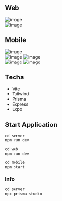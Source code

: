 ## Web

![image](https://user-images.githubusercontent.com/53198996/196804408-0493db30-0221-4d1a-93fc-c94ea4749ae5.png) <br/>
![image](https://user-images.githubusercontent.com/53198996/196804659-2d90c569-7717-4ebb-8b2a-8fa05949cfa9.png) 

## Mobile
![image](https://user-images.githubusercontent.com/53198996/196805635-b989ff63-709e-4163-8900-15daab360ebc.png) <br/>
![image](https://user-images.githubusercontent.com/53198996/196805746-382d7beb-0cfa-44b7-b6f6-e3a57ff75fd6.png) 
![image](https://user-images.githubusercontent.com/53198996/196805804-e8903ce2-e1d1-4f52-87db-75793f7a2f0c.png) <br/>
![image](https://user-images.githubusercontent.com/53198996/196805854-00221e81-8d94-472c-8e66-d89ee9952f98.png) 
![image](https://user-images.githubusercontent.com/53198996/196805919-cfcb15ec-a17b-4aaf-b072-74fc1abe6b99.png) <br/>

## Techs
- Vite
- Tailwind
- Prisma
- Express
- Expo

## Start Application

```jsx
cd server
npm run dev
```
```jsx
cd web
npm run dev
```
```jsx
cd mobile
npm start
```

### Info
```jsx
cd server
npx prisma studio
```
